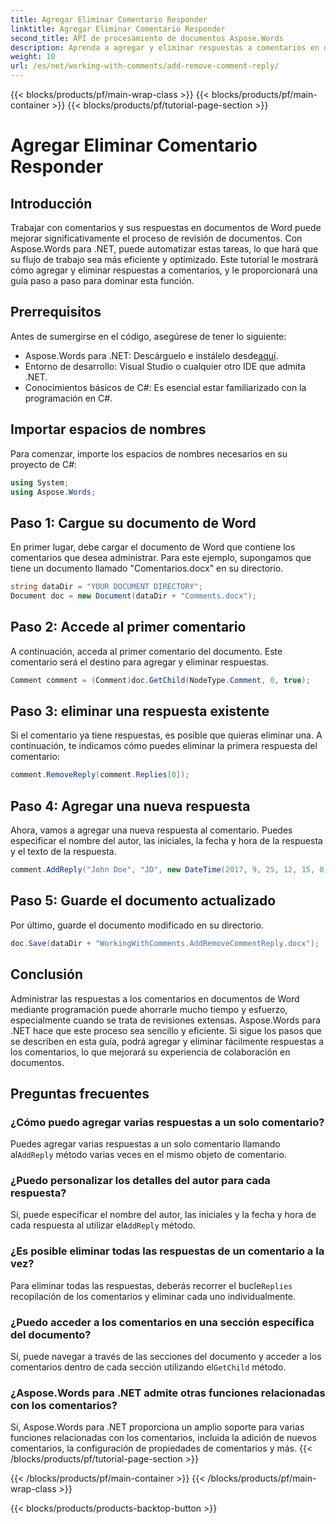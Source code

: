 ```yaml
---
title: Agregar Eliminar Comentario Responder
linktitle: Agregar Eliminar Comentario Responder
second_title: API de procesamiento de documentos Aspose.Words
description: Aprenda a agregar y eliminar respuestas a comentarios en documentos de Word con Aspose.Words para .NET. Mejore su colaboración en documentos con esta guía paso a paso.
weight: 10
url: /es/net/working-with-comments/add-remove-comment-reply/
---
```


{{< blocks/products/pf/main-wrap-class >}}
{{< blocks/products/pf/main-container >}}
{{< blocks/products/pf/tutorial-page-section >}}

# Agregar Eliminar Comentario Responder

## Introducción

Trabajar con comentarios y sus respuestas en documentos de Word puede mejorar significativamente el proceso de revisión de documentos. Con Aspose.Words para .NET, puede automatizar estas tareas, lo que hará que su flujo de trabajo sea más eficiente y optimizado. Este tutorial le mostrará cómo agregar y eliminar respuestas a comentarios, y le proporcionará una guía paso a paso para dominar esta función.

## Prerrequisitos

Antes de sumergirse en el código, asegúrese de tener lo siguiente:

-  Aspose.Words para .NET: Descárguelo e instálelo desde[aquí](https://releases.aspose.com/words/net/).
- Entorno de desarrollo: Visual Studio o cualquier otro IDE que admita .NET.
- Conocimientos básicos de C#: Es esencial estar familiarizado con la programación en C#.

## Importar espacios de nombres

Para comenzar, importe los espacios de nombres necesarios en su proyecto de C#:

```csharp
using System;
using Aspose.Words;
```

## Paso 1: Cargue su documento de Word

En primer lugar, debe cargar el documento de Word que contiene los comentarios que desea administrar. Para este ejemplo, supongamos que tiene un documento llamado "Comentarios.docx" en su directorio.

```csharp
string dataDir = "YOUR DOCUMENT DIRECTORY";
Document doc = new Document(dataDir + "Comments.docx");
```

## Paso 2: Accede al primer comentario

A continuación, acceda al primer comentario del documento. Este comentario será el destino para agregar y eliminar respuestas.

```csharp
Comment comment = (Comment)doc.GetChild(NodeType.Comment, 0, true);
```

## Paso 3: eliminar una respuesta existente

Si el comentario ya tiene respuestas, es posible que quieras eliminar una. A continuación, te indicamos cómo puedes eliminar la primera respuesta del comentario:

```csharp
comment.RemoveReply(comment.Replies[0]);
```

## Paso 4: Agregar una nueva respuesta

Ahora, vamos a agregar una nueva respuesta al comentario. Puedes especificar el nombre del autor, las iniciales, la fecha y hora de la respuesta y el texto de la respuesta.

```csharp
comment.AddReply("John Doe", "JD", new DateTime(2017, 9, 25, 12, 15, 0), "New reply");
```

## Paso 5: Guarde el documento actualizado

Por último, guarde el documento modificado en su directorio.

```csharp
doc.Save(dataDir + "WorkingWithComments.AddRemoveCommentReply.docx");
```

## Conclusión

Administrar las respuestas a los comentarios en documentos de Word mediante programación puede ahorrarle mucho tiempo y esfuerzo, especialmente cuando se trata de revisiones extensas. Aspose.Words para .NET hace que este proceso sea sencillo y eficiente. Si sigue los pasos que se describen en esta guía, podrá agregar y eliminar fácilmente respuestas a los comentarios, lo que mejorará su experiencia de colaboración en documentos.

## Preguntas frecuentes

### ¿Cómo puedo agregar varias respuestas a un solo comentario?

 Puedes agregar varias respuestas a un solo comentario llamando al`AddReply` método varias veces en el mismo objeto de comentario.

### ¿Puedo personalizar los detalles del autor para cada respuesta?

 Sí, puede especificar el nombre del autor, las iniciales y la fecha y hora de cada respuesta al utilizar el`AddReply` método.

### ¿Es posible eliminar todas las respuestas de un comentario a la vez?

Para eliminar todas las respuestas, deberás recorrer el bucle`Replies` recopilación de los comentarios y eliminar cada uno individualmente.

### ¿Puedo acceder a los comentarios en una sección específica del documento?

 Sí, puede navegar a través de las secciones del documento y acceder a los comentarios dentro de cada sección utilizando el`GetChild` método.

### ¿Aspose.Words para .NET admite otras funciones relacionadas con los comentarios?

Sí, Aspose.Words para .NET proporciona un amplio soporte para varias funciones relacionadas con los comentarios, incluida la adición de nuevos comentarios, la configuración de propiedades de comentarios y más.
{{< /blocks/products/pf/tutorial-page-section >}}

{{< /blocks/products/pf/main-container >}}
{{< /blocks/products/pf/main-wrap-class >}}

{{< blocks/products/products-backtop-button >}}
